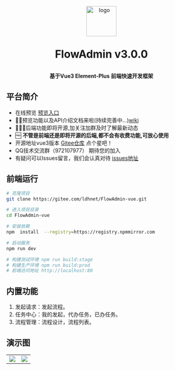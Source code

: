 <p align="center">
	<img alt="logo" src="https://gitee.com/ldhnet/ant-flow/raw/master/public/images/logo.png"  width = "80px"; height= "80px";>
</p>
<h1 align="center" style="margin: 30px 0 30px; font-weight: bold;">FlowAdmin v3.0.0</h1>
<h4 align="center">基于Vue3 Element-Plus 前端快速开发框架</h4>
 
## 平台简介

-  在线预览  [预览入口](http://117.72.70.166/admin/)
-  📢📢预览功能以及API介绍文档来啦(持续完善中...)[wiki](https://gitee.com/ldhnet/FlowAdmin-vue/wikis)
-  📢📢📢后端功能即将开源,加关注加群及时了解最新动态
-  🆓 **不管是前端还是即将开源的后端,都不会有收费功能,可放心使用** 
-  开源地址vue3版本 [Gitee仓库](https://gitee.com/ldhnet/FlowAdmin-vue.git)  点个星吧！ 
 - QQ技术交流群（972107977） 期待您的加入
 - 有疑问可以Issues留言，我们会认真对待
  [issues地址](https://gitee.com/ldhnet/FlowAdmin-vue/issues)

## 前端运行

```bash
# 克隆项目
git clone https://gitee.com/ldhnet/FlowAdmin-vue.git

# 进入项目目录
cd FlowAdmin-vue

# 安装依赖
npm  install  --registry=https://registry.npmmirror.com

# 启动服务
npm run dev

# 构建测试环境 npm run build:stage
# 构建生产环境 npm run build:prod
# 前端访问地址 http://localhost:80
```

## 内置功能

1.  发起请求：发起流程。
2.  任务中心：我的发起，代办任务，已办任务。
3.  流程管理：流程设计，流程列表。 
 
## 演示图 
<table>
    <tr>
        <td><img src="https://gitee.com/ldhnet/HSharpAdmin/raw/master/HSharp.Web/HSharp.Admin.Web/wwwroot/image/demo_1.jpg"/></td>
        <td><img src="https://gitee.com/ldhnet/HSharpAdmin/raw/master/HSharp.Web/HSharp.Admin.Web/wwwroot/image/demo_2.png"/></td>
    </tr> 
</table>
 